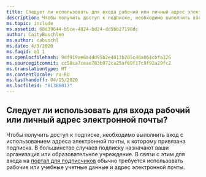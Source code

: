 ```yaml
---
title: Следует ли использовать для входа рабочий или личный адрес электронной почты?
description: Чтобы получить доступ к подписке, необходимо выполнить вход с использованием адреса электронной почты, к которому привязана подписка. В большинстве случаев...
ms.topic: include
ms.assetid: 68d39644-b5ce-4824-bd24-dd5bb27198dc
author: CaityBuschlen
ms.author: cabuschl
ms.date: 4/3/2020
ms.faqid: q1_1
ms.openlocfilehash: 9df919ae6a4dd95b2e4013b205c48a864cbfa326
ms.sourcegitcommit: cc58ca7ceae783b972ca25af69f17c9f92a29fc2
ms.translationtype: HT
ms.contentlocale: ru-RU
ms.lasthandoff: 04/15/2020
ms.locfileid: "81386013"
---
```

## <a name="should-i-sign-in-using-my-work-email-or-my-personal-email"></a>Следует ли использовать для входа рабочий или личный адрес электронной почты?

Чтобы получить доступ к подписке, необходимо выполнить вход с использованием адреса электронной почты, к которому привязана подписка. В большинстве случаев подписку назначают ваши организация или образовательное учреждение. В связи с этим для входа на [портал для подписчиков](https://my.visualstudio.com/benefits) обычно требуется использовать рабочие или учебные учетные данные и адрес электронной почты.
